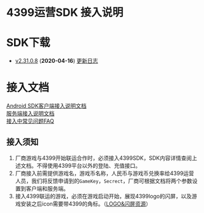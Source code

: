 ﻿4399运营SDK 接入说明
==============
# SDK下载

* [v2.31.0.8](https://github.com/4399SDKDev/4399OperateSDK/archive/v2.31.0.8.zip) (__2020-04-16__) [更新日志](/Document/VersionLog.md)

# 接入文档
[Android SDK客户端接入说明文档](https://github.com/4399SDKDev/4399OperateSDK/blob/master/Document/ClientDocument.md)   
[服务端接入说明文档](https://github.com/4399SDKDev/4399OperateSDK/blob/master/Document/ServerDocument.md)  
[接入中常见问题FAQ](https://github.com/4399SDKDev/4399OperateSDK/blob/master/Document/ClientFAQ.md)

## 接入须知   
1. 厂商游戏与4399开始联运合作时，必须接入4399SDK，SDK内容详情查阅上述文档。不得使用4399平台以外的登陆、充值接口。  
2. 厂商接入前需提供游戏名，游戏币名称，人民币与游戏币兑换率给4399运营人员，我们将反馈申请到的`GameKey`，`Secrect`，厂商可根据文档将两个参数设置到客户端和服务端。  
3. 接入4399联运的游戏，必须在游戏启动开始，展现4399logo的闪屏，以及游戏安装之后icon需要带4399的角标。（[LOGO&闪屏资源](https://github.com/4399SDKDev/4399OperateSDK/blob/master/Resource)）  


